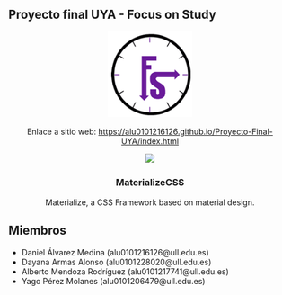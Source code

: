 ## Proyecto final UYA - Focus on Study</h1>

<p align="center">
  <a href="https://alu0101216126.github.io/Proyecto-Final-UYA/index.html">
    <img src="images/logo.png" width="150" style="max-width:100%;">
  </a>
</p>

<p align="center">
  Enlace a sitio web: <a href="https://alu0101216126.github.io/Proyecto-Final-UYA/index.html">https://alu0101216126.github.io/Proyecto-Final-UYA/index.html</a>
</p>

<p align="center">
  <a href="http://materializecss.com/">
    <img src="http://materializecss.com/res/materialize.svg" style="max-width:100%;">
  </a>
</p>

<h3 align="center">MaterializeCSS</h3>
<p align="center">
  Materialize, a CSS Framework based on material design.
</p>

## Miembros

<ul>
  <li>Daniel Álvarez Medina (alu0101216126@ull.edu.es)</li>
  <li>Dayana Armas Alonso (alu0101228020@ull.edu.es)</li>
  <li>Alberto Mendoza Rodríguez (alu0101217741@ull.edu.es)</li>
  <li>Yago Pérez Molanes (alu0101206479@ull.edu.es)</li>
</ul>
